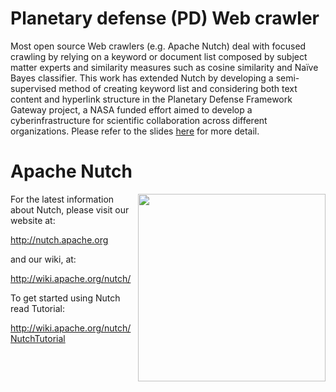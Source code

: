 # Planetary defense (PD) Web crawler
Most open source Web crawlers (e.g. Apache Nutch) deal with focused crawling by relying on a keyword or document list composed by subject matter experts and similarity measures such as cosine similarity and Naïve Bayes classifier. This work has extended Nutch by developing a semi-supervised method of creating keyword list and considering both text content and hyperlink structure in the Planetary Defense Framework Gateway project, a NASA funded effort aimed to develop a cyberinfrastructure for scientific collaboration across different organizations. Please refer to the slides [here](https://www.slideshare.net/YongyaoJiang/a-knowledge-discovery-framework-for-planetary-defense) for more detail.

Apache Nutch
===================

<img src="http://nutch.apache.org/assets/img/nutch_logo_tm.png" align="right" width="300" />

For the latest information about Nutch, please visit our website at:

   http://nutch.apache.org

and our wiki, at:

   http://wiki.apache.org/nutch/

To get started using Nutch read Tutorial:

   http://wiki.apache.org/nutch/NutchTutorial
   
